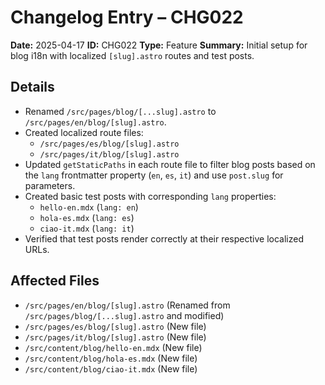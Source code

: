 # Changelog Entry – CHG022

**Date:** 2025-04-17
**ID:** CHG022
**Type:** Feature
**Summary:** Initial setup for blog i18n with localized `[slug].astro` routes and test posts.

## Details

- Renamed `/src/pages/blog/[...slug].astro` to `/src/pages/en/blog/[slug].astro`.
- Created localized route files:
    - `/src/pages/es/blog/[slug].astro`
    - `/src/pages/it/blog/[slug].astro`
- Updated `getStaticPaths` in each route file to filter blog posts based on the `lang` frontmatter property (`en`, `es`, `it`) and use `post.slug` for parameters.
- Created basic test posts with corresponding `lang` properties:
    - `hello-en.mdx` (`lang: en`)
    - `hola-es.mdx` (`lang: es`)
    - `ciao-it.mdx` (`lang: it`)
- Verified that test posts render correctly at their respective localized URLs.

## Affected Files

- `/src/pages/en/blog/[slug].astro` (Renamed from `/src/pages/blog/[...slug].astro` and modified)
- `/src/pages/es/blog/[slug].astro` (New file)
- `/src/pages/it/blog/[slug].astro` (New file)
- `/src/content/blog/hello-en.mdx` (New file)
- `/src/content/blog/hola-es.mdx` (New file)
- `/src/content/blog/ciao-it.mdx` (New file)
